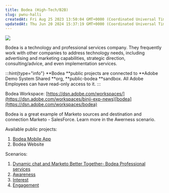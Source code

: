 ```yaml
---
title: Bodea (High-Tech/B2B)
slug: pwnu-halli
createdAt: Fri Aug 25 2023 13:50:04 GMT+0000 (Coordinated Universal Time)
updatedAt: Thu Jun 20 2024 15:37:19 GMT+0000 (Coordinated Universal Time)
---
```


![](../../assets/0T7R5ypWhoiUrl9XZMpkI_image.png)

Bodea is a technology and professional services company. They frequently work with other companies to address technology needs, including advertising and marketing capabilities, strategic direction, consulting/advice, and even implementation services.

:::hint{type="info"}
**Bodea **public projects are connected to **Adobe Demo System Shared **org, **public-bodea **sandbox. All Adobe Employees can have read-only access to it.
:::

Bodea Workspace: [https://dsn.adobe.com/workspaces/](https://dsn.adobe.com/workspaces/binji-exp-news)[bodea](https://dsn.adobe.com/workspaces/bodea)

Bodea is a great example of Marketo sources and destination and connection Marketo - SalesForce. Learn more in the Awerness scenario.

Available public projects:

1. [Bodea Mobile App](<../Demo System Next/Bodea Mobile App.md>)
2. Bodea Website

Scenarios:

1. [Dynamic chat and Marketo Better Together- Bodea Professional services](<../Demo System Next/Dynamic chat and Marketo Better Together- Bodea Professional services.md>)
2. [Awareness](<../Demo System Next/Awareness.md>)
3. [Interest](<../Demo System Next/Interest.md>)
4. [Engagement](<../Demo System Next/Engagement.md>)

